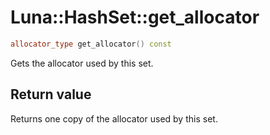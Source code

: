# Luna::HashSet::get_allocator

```c++
allocator_type get_allocator() const
```

Gets the allocator used by this set. 



## Return value
Returns one copy of the allocator used by this set. 

